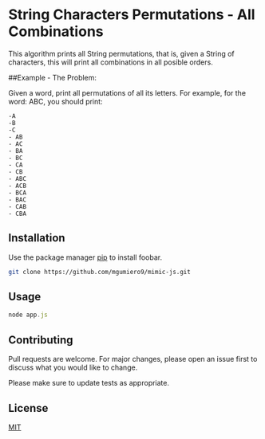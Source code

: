 # String Characters Permutations - All Combinations

This algorithm prints all String permutations, that is, given a String of characters, this will print all combinations in all posible orders.

##Example - The Problem:

Given a word, print all permutations of all its letters. For example, for the word: ABC, you should print:
```text
-A 
-B 
-C
- AB
- AC
- BA
- BC
- CA
- CB
- ABC 
- ACB 
- BCA 
- BAC 
- CAB 
- CBA
```

## Installation

Use the package manager [pip](https://pip.pypa.io/en/stable/) to install foobar.

```bash
git clone https://github.com/mgumiero9/mimic-js.git
```

## Usage

```js
node app.js
```

## Contributing
Pull requests are welcome. For major changes, please open an issue first to discuss what you would like to change.

Please make sure to update tests as appropriate.

## License
[MIT](https://choosealicense.com/licenses/mit/)